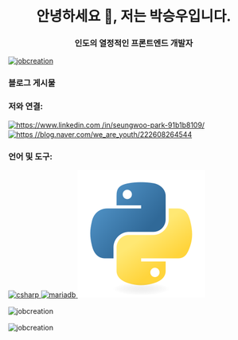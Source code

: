 <h1 align="center">안녕하세요 👋, 저는 박승우입니다.</h1>
<h3 align="center">인도의 열정적인 프론트엔드 개발자</h3>

<p align="left"> <a href= "https://github.com/ryo-ma/github-profile-trophy"><img src="https://github-profile-trophy.vercel.app/?username=jobcreation" alt="jobcreation" / ></a> </p>

### 블로그 게시물
<!-- BLOG-POST-LIST:START -->
<!-- BLOG-POST-LIST:END -->

<h3 align="left"> 저와 연결:</h3>
<p align="left">
<a href="https://linkedin.com/in/https://www.linkedin.com/in/seungwoo-park-91b1b8109/" target="blank"><img align="center" src=" https://raw.githubusercontent.com/rahuldkjain/github-profile-readme-generator/master/src/images/icons/Social/linked-in-alt.svg" alt="https://www.linkedin.com /in/seungwoo-park-91b1b8109/" height="30" width="40" /></a>
<a href="/https://blog.naver.com/we_are_youth/222608264544" target="blank "><img align="center" src="https://raw.githubusercontent.com/rahuldkjain/github-profile-readme-generator/master/src/images/icons/Social/rss.svg" alt="https //blog.naver.com/we_are_youth/222608264544" height="30" width="40" /></a>
</p>

<h3 align="left">언어 및 도구:</h3>
<p align="left"> <a href="https://www.w3schools.com/cs/" target="_blank" rel="noreferrer"> <img src="https://raw.githubusercontent. com/devicons/devicon/master/icons/csharp/csharp-original.svg" alt="csharp" width="40" height="40"/> </a> <a href="https://mariadb. 조직/" target="_blank" rel="noreferrer"> <img src="https://www.vectorlogo.zone/logos/mariadb/mariadb-icon.svg" alt="mariadb" 너비="40" 높이 ="40"/> </a> <a href="https://www.python.org" target="_blank" rel="noreferrer"> <img src="https://raw.githubusercontent.com/devicons/devicon/master/icons/python/python-original.svg" alt="파이썬" 너비="40" 높이="40"/> </a> </p>

<p><img align="center" src="https://github-readme-stats.vercel.app/api/top-langs?username=jobcreation&show_icons=true&locale=en&layout=compact" alt="jobcreation" /> </p>

<p><img align="center" src="https://github-readme-streak-stats.herokuapp.com/?user=jobcreation&" alt="jobcreation" /></p>
